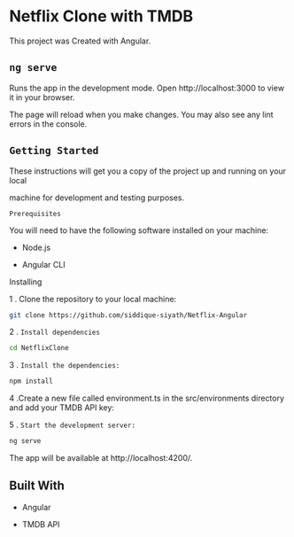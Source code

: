 # Netflix Clone with TMDB

This project was Created with Angular.

 ## ``` ng serve ```

Runs the app in the development mode.
Open http://localhost:3000 to view it in your browser.

The page will reload when you make changes.
You may also see any lint errors in the console.


 ## ``` Getting Started ```
These instructions will get you a copy of the project up and running on your local 

machine for development and testing purposes.


` Prerequisites `

You will need to have the following software installed on your machine:

 - Node.js
 
 - Angular CLI
 
 
Installing

1 . Clone the repository to your local machine:



```bash 
git clone https://github.com/siddique-siyath/Netflix-Angular 
```
 
 
2 . ``` Install dependencies ```



```bash 
cd NetflixClone
```


3 . ``` Install the dependencies: ```



```bash
npm install 
```


4 .Create a new file called environment.ts in the src/environments directory and add your TMDB API key:


5 . ``` Start the development server: ```

```bash
ng serve
```


The app will be available at http://localhost:4200/.


## Built With 

 - Angular

 - TMDB API







